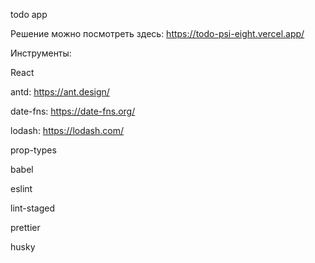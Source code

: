 todo app

Решение можно посмотреть здесь:
https://todo-psi-eight.vercel.app/

Инструменты:

React

antd:
https://ant.design/

date-fns:
https://date-fns.org/

lodash:
https://lodash.com/

prop-types

babel

eslint

lint-staged

prettier

husky
